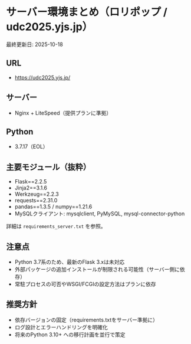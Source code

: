 # サーバー環境まとめ（ロリポップ / udc2025.yjs.jp）

最終更新日: 2025-10-18

## URL
- https://udc2025.yjs.jp/

## サーバー
- Nginx + LiteSpeed（提供プランに準拠）

## Python
- 3.7.17（EOL）

## 主要モジュール（抜粋）
- Flask==2.2.5
- Jinja2==3.1.6
- Werkzeug==2.2.3
- requests==2.31.0
- pandas==1.3.5 / numpy==1.21.6
- MySQLクライアント: mysqlclient, PyMySQL, mysql-connector-python

詳細は `requirements_server.txt` を参照。

## 注意点
- Python 3.7系のため、最新のFlask 3.xは未対応
- 外部パッケージの追加インストールが制限される可能性（サーバー側に依存）
- 常駐プロセスの可否やWSGI/FCGIの設定方法はプランに依存

## 推奨方針
- 依存バージョンの固定（requirements.txtをサーバー準拠に）
- ログ設計とエラーハンドリングを明確化
- 将来のPython 3.10+ への移行計画を並行で策定
